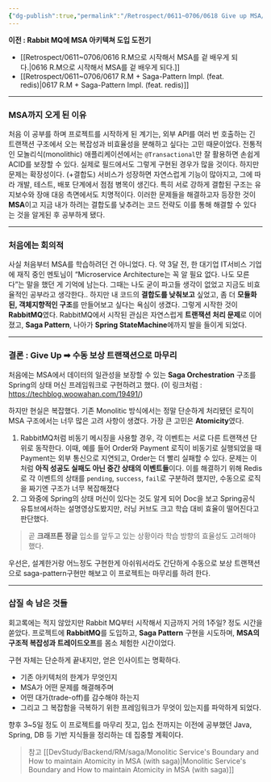 ```yaml
---
{"dg-publish":true,"permalink":"/Retrospect/0611~0706/0618 Give up MSA/","noteIcon":"","created":"2025-06-20T21:45:38.012+09:00","updated":"2025-07-13T21:30:19.863+09:00"}
---
```




**이전 : Rabbit MQ에 MSA 아키텍쳐 도입 도전기** 
- [[Retrospect/0611~0706/0616 R.M으로 시작해서 MSA를 겉 배우게 되다.\|0616 R.M으로 시작해서 MSA를 겉 배우게 되다.]]
- [[Retrospect/0611~0706/0617 R.M + Saga-Pattern Impl. (feat. redis)\|0617 R.M + Saga-Pattern Impl. (feat. redis)]]

---
### MSA까지 오게 된 이유 
처음 이 공부를 하며 프로젝트를 시작하게 된 계기는, 외부 API를 여러 번 호출하는 긴 트랜잭션 구조에서 오는 복잡성과 비효율성을 분해하고 싶다는 고민 때문이었다.
전통적인 모놀리식(monolithic) 애플리케이션에서는 `@Transactional`만 잘 활용하면 손쉽게 ACID를 보장할 수 있다. 실제로 필드에서도 그렇게 구현된 경우가 많을 것이다.
하지만 문제는 확장성이다.  (+결합도)
서비스가 성장하면 자연스럽게 기능이 많아지고, 그에 따라 개발, 테스트, 배포 단계에서 점점 병목이 생긴다. 특히 서로 강하게 결합된 구조는 유지보수와 장애 대응 측면에서도 치명적이다.
이러한 문제들을 해결하고자 등장한 것이 **MSA**이고 지금 내가 하려는 결합도를 낮추려는 코드 전략도 이를 통해 해결할 수 있다는 것을 알게된 후 공부하게 됐다.

---
### 처음에는 회의적 
사실 처음부터 MSA를 학습하려던 건 아니었다.
다. 약 3달 전, 한 대기업 IT서비스 기업에 재직 중인 멘토님이 “Microservice Architecture는 꼭 알 필요 없다. 나도 모른다”는 말을 했던 게 기억에 남는다. 그때는 나도 굳이 파고들 생각이 없었고 지금도 비효율적인 공부라고 생각한다..
하지만 내 코드의 **결합도를 낮춰보고** 싶었고, 좀 더 **모듈화된, 객체지향적인 구조**를 만들어보고 싶다는 욕심이 생겼다. 그렇게 시작한 것이 **RabbitMQ**였다.
RabbitMQ에서 시작된 관심은 자연스럽게 **트랜잭션 처리 문제**로 이어졌고, **Saga Pattern**, 나아가 **Spring StateMachine**에까지 발을 들이게 되었다.

---
### 결론 : Give Up ➡ 수동 보상 트랜잭션으로 마무리 
처음에는 MSA에서 데이터의 일관성을 보장할 수 있는 **Saga Orchestration** 구조를 Spring의 상태 머신 프레임워크로 구현하려고 했다.
(이 링크처럼 : https://techblog.woowahan.com/19491/)

하지만 현실은 복잡했다.
기존 Monolitic 방식에서는 정말 단순하게 처리됐던 로직이 MSA 구조에서는 너무 많은 고려 사항이 생겼다. 가장 큰 고민은 **Atomicity**였다.
1. RabbitMQ처럼 비동기 메시징을 사용할 경우, 각 이벤트는 서로 다른 트랜잭션 단위로 동작한다. 이때, 예를 들어 Order와 Payment 로직이 비동기로 실행되었을 때 Payment는 외부 통신으로 지연되고, Order는 더 빨리 실패할 수 있다. 문제는 이처럼 **아직 성공도 실패도 아닌 중간 상태의 이벤트들**이다. 이를 해결하기 위해 Redis로 각 이벤트의 상태를 `pending`, `success`, `fail`로 구분하려 했지만, 수동으로 로직을 짜기엔 구조가 너무 복잡해졌다
2. 그 와중에 Spring의 상태 머신이 있다는 것도 알게 되어 Doc을 보고 Spring공식 유튜브에서하는 설명영상도봤지만, 러닝 커브도 크고 학습 대비 효율이 떨어진다고 판단했다.

> 곧 **크래프톤 정글** 입소를 앞두고 있는 상황이라 학습 방향의 효율성도 고려해야 했다.

우선은, 설계한거랑 어느정도 구현한게 아쉬워서라도 간단하게 수동으로 보상 트랜잭션으로 saga-pattern구현만 해보고 이 프로젝트는 마무리를 하려 한다.

---
### 삽질 속 남은 것들 
회고록에는 적지 않았지만 Rabbit MQ부터 시작해서 지금까지 거의 1주일? 정도 시간을 쏟았다. 
프로젝트에 **RabbitMQ**를 도입하고, **Saga Pattern** 구현을 시도하며, **MSA의 구조적 복잡성과 트레이드오프**를 몸소 체험한 시간이었다.

구현 자체는 단순하게 끝내지만, 얻은 인사이트는 명확하다.
- 기존 아키텍처의 한계가 무엇인지
- MSA가 어떤 문제를 해결해주며
- 어떤 대가(trade-off)를 감수해야 하는지
- 그리고 그 복잡함을 극복하기 위한 프레임워크가 무엇이 있는지를 파악하게 되었다.

향후 3~5일 정도 이 프로젝트를 마무리 짓고, 입소 전까지는 이전에 공부했던 Java, Spring, DB 등 기반 지식들을 정리하는 데 집중할 계획이다.

> 참고 [[DevStudy/Backend/RM/saga/Monolitic Service's Boundary and How to maintain Atomicity in MSA (with saga)\|Monolitic Service's Boundary and How to maintain Atomicity in MSA (with saga)]]


